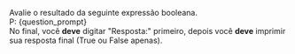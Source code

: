 Avalie o resultado da seguinte expressão booleana.  
P: {question_prompt}  
No final, você **deve** digitar "Resposta:" primeiro, depois você **deve** imprimir sua resposta final (True ou False apenas).